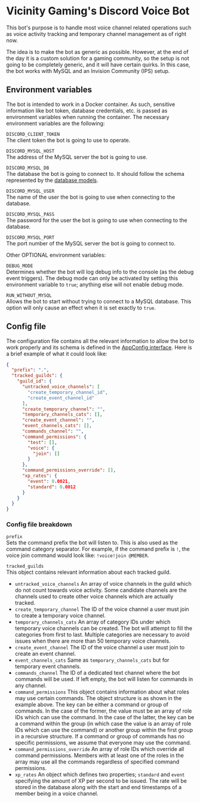 # Vicinity Gaming's Discord Voice Bot

This bot's purpose is to handle most voice channel related operations such as voice activity tracking and temporary
channel management as of right now.

The idea is to make the bot as generic as possible. However, at the end of the day it is a custom solution for a gaming
community, so the setup is not going to be completely generic, and it will have certain quirks. In this case, the bot
works with MySQL and an Invision Community (IPS) setup.

## Environment variables

The bot is intended to work in a Docker container. As such, sensitive information like bot token, database credentials,
etc. is passed as environment variables when running the container. The necessary environment variables are the
following:

`DISCORD_CLIENT_TOKEN`  
The client token the bot is going to use to operate.

`DISCORD_MYSQL_HOST`  
The address of the MySQL server the bot is going to use.

`DISCORD_MYSQL_DB`  
The database the bot is going to connect to. It should follow the schema represented by
the [database models](/src/models).

`DISCORD_MYSQL_USER`  
The name of the user the bot is going to use when connecting to the database.

`DISCORD_MYSQL_PASS`  
The password for the user the bot is going to use when connecting to the database.

`DISCORD_MYSQL_PORT`  
The port number of the MySQL server the bot is going to connect to.

Other OPTIONAL environment variables:

`DEBUG_MODE`  
Determines whether the bot will log debug info to the console (as the debug event triggers). The debug mode can only be
activated by setting this environment variable to `true`; anything else will not enable debug mode.

`RUN_WITHOUT_MYSQL`  
Allows the bot to start without trying to connect to a MySQL database. This option will only cause an effect when it is
set exactly to `true`.

## Config file

The configuration file contains all the relevant information to allow the bot to work properly and its schema is defined
in the [AppConfig interface](/src/types/AppConfig.ts). Here is a brief example of what it could look like:

```json
{
  "prefix": ".",
  "tracked_guilds": {
    "guild_id": {
      "untracked_voice_channels": [
        "create_temporary_channel_id",
        "create_event_channel_id"
      ],
      "create_temporary_channel": "",
      "temporary_channels_cats": [],
      "create_event_channel": "",
      "event_channels_cats": [],
      "commands_channel": "",
      "command_permissions": {
        "test": [],
        "voice": {
          "join": []
        }
      },
      "command_permissions_override": [],
      "xp_rates": {
        "event": 0.0021,
        "standard": 0.0012
      }
    }
  }
}
```

### Config file breakdown

`prefix`  
Sets the command prefix the bot will listen to. This is also used as the command category separator. For example, if the
command prefix is `!`, the voice join command would look like: `!voice!join @MEMBER`.

`tracked_guilds`  
This object contains relevant information about each tracked guild.

- `untracked_voice_channels` An array of voice channels in the guild which do not count towards voice activity. Some
  candidate channels are the channels used to create other voice channels which are actually tracked.
- `create_temporary_channel` The ID of the voice channel a user must join to create a temporary voice channel.
- `temporary_channels_cats` An array of category IDs under which temporary voice channels can be created. The bot will
  attempt to fill the categories from first to last. Multiple categories are necessary to avoid issues when there are
  more than 50 temporary voice channels.
- `create_event_channel` The ID of the voice channel a user must join to create an event channel.
- `event_channels_cats` Same as `temporary_channels_cats` but for temporary event channels.
- `commands_channel` The ID of a dedicated text channel where the bot commands will be used. If left empty, the bot will
  listen for commands in any channel.
- `command_permissions` This object contains information about what roles may use certain commands. The object structure
  is as shown in the example above. The key can be either a command or group of commands. In the case of the former, the
  value must be an array of role IDs which can use the command. In the case of the latter, the key can be a command
  within the group (in which case the value is an array of role IDs which can use the command) or another group within
  the first group in a recursive structure. If a command or group of commands has no specific permissions, we assume
  that everyone may use the command.
- `command_permissions_override` An array of role IDs which override all command permissions. Members with at least one
  of the roles in the array may use all the commands regardless of specified command permissions.
- `xp_rates` An object which defines two properties; `standard` and `event` specifying the amount of XP per second to be
  issued. The rate will be stored in the database along with the start and end timestamps of a member being in a voice
  channel.
